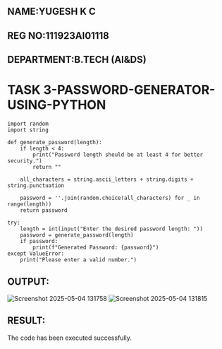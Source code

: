 ## NAME:YUGESH K C
## REG NO:111923AI01118
## DEPARTMENT:B.TECH (AI&DS)


# TASK 3-PASSWORD-GENERATOR-USING-PYTHON
```
import random
import string

def generate_password(length):
    if length < 4:
        print("Password length should be at least 4 for better security.")
        return ""

    all_characters = string.ascii_letters + string.digits + string.punctuation

    password = ''.join(random.choice(all_characters) for _ in range(length))
    return password

try:
    length = int(input("Enter the desired password length: "))
    password = generate_password(length)
    if password:
        print(f"Generated Password: {password}")
except ValueError:
    print("Please enter a valid number.")

```
## OUTPUT:
![Screenshot 2025-05-04 131758](https://github.com/user-attachments/assets/999f634d-a08a-4fee-9ff0-eddd6fe2218e)
![Screenshot 2025-05-04 131815](https://github.com/user-attachments/assets/3ee2453a-2294-4022-873c-7658ad12bd35)

## RESULT:
The code has been executed successfully.


